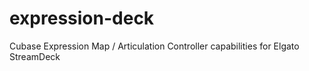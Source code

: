 # expression-deck
Cubase Expression Map / Articulation Controller capabilities for Elgato StreamDeck
